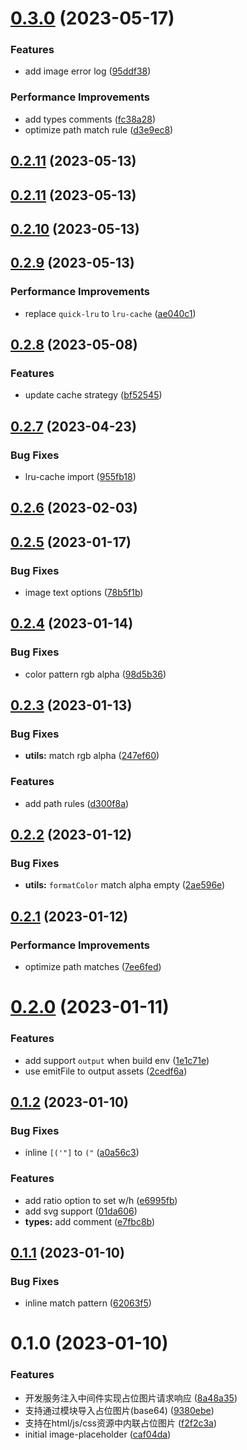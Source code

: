 # [0.3.0](https://github.com/pengzhanbo/vite-plugin-image-placeholder/compare/v0.2.11...v0.3.0) (2023-05-17)


### Features

* add image error log ([95ddf38](https://github.com/pengzhanbo/vite-plugin-image-placeholder/commit/95ddf3881ed604b997e57f609a4a2971f3b49182))


### Performance Improvements

* add types comments ([fc38a28](https://github.com/pengzhanbo/vite-plugin-image-placeholder/commit/fc38a285cd43023f30b939b7b4fff2818c74af6d))
* optimize path match rule ([d3e9ec8](https://github.com/pengzhanbo/vite-plugin-image-placeholder/commit/d3e9ec84d283becaa8e26e44d259437419969d8a))



## [0.2.11](https://github.com/pengzhanbo/vite-plugin-image-placeholder/compare/v0.2.10...v0.2.11) (2023-05-13)



## [0.2.11](https://github.com/pengzhanbo/vite-plugin-image-placeholder/compare/v0.2.10...v0.2.11) (2023-05-13)



## [0.2.10](https://github.com/pengzhanbo/vite-plugin-image-placeholder/compare/v0.2.9...v0.2.10) (2023-05-13)



## [0.2.9](https://github.com/pengzhanbo/vite-plugin-image-placeholder/compare/v0.2.8...v0.2.9) (2023-05-13)


### Performance Improvements

* replace `quick-lru` to `lru-cache` ([ae040c1](https://github.com/pengzhanbo/vite-plugin-image-placeholder/commit/ae040c1fe2595ca414d0bd33b4a4400538b96a90))



## [0.2.8](https://github.com/pengzhanbo/vite-plugin-image-placeholder/compare/v0.2.7...v0.2.8) (2023-05-08)


### Features

* update cache strategy ([bf52545](https://github.com/pengzhanbo/vite-plugin-image-placeholder/commit/bf525451d55c605d50afc36c97475fd20f6c8997))



## [0.2.7](https://github.com/pengzhanbo/vite-plugin-image-placeholder/compare/v0.2.6...v0.2.7) (2023-04-23)


### Bug Fixes

* lru-cache import ([955fb18](https://github.com/pengzhanbo/vite-plugin-image-placeholder/commit/955fb18020324c12e7ad8803b21535a9bdc3e15f))



## [0.2.6](https://github.com/pengzhanbo/vite-plugin-image-placeholder/compare/v0.2.5...v0.2.6) (2023-02-03)



## [0.2.5](https://github.com/pengzhanbo/vite-plugin-image-placeholder/compare/v0.2.4...v0.2.5) (2023-01-17)


### Bug Fixes

* image text options ([78b5f1b](https://github.com/pengzhanbo/vite-plugin-image-placeholder/commit/78b5f1b6ab0931fa2b894bcca9f23c47fe0992c7))



## [0.2.4](https://github.com/pengzhanbo/vite-plugin-image-placeholder/compare/v0.2.3...v0.2.4) (2023-01-14)


### Bug Fixes

* color pattern rgb alpha ([98d5b36](https://github.com/pengzhanbo/vite-plugin-image-placeholder/commit/98d5b369209d4941faffc8f51a976a6fd7102051))



## [0.2.3](https://github.com/pengzhanbo/vite-plugin-image-placeholder/compare/v0.2.2...v0.2.3) (2023-01-13)


### Bug Fixes

* **utils:** match rgb alpha ([247ef60](https://github.com/pengzhanbo/vite-plugin-image-placeholder/commit/247ef60a16bd106df638582cd8e653a9f7c282ae))


### Features

* add path rules ([d300f8a](https://github.com/pengzhanbo/vite-plugin-image-placeholder/commit/d300f8a8ab97ccdeef27382a3964a9fc673483c9))



## [0.2.2](https://github.com/pengzhanbo/vite-plugin-image-placeholder/compare/v0.2.1...v0.2.2) (2023-01-12)


### Bug Fixes

* **utils:** `formatColor` match alpha empty ([2ae596e](https://github.com/pengzhanbo/vite-plugin-image-placeholder/commit/2ae596e3abbe4bc21a970df9636d8d031aa1934d))



## [0.2.1](https://github.com/pengzhanbo/vite-plugin-image-placeholder/compare/v0.2.0...v0.2.1) (2023-01-12)


### Performance Improvements

* optimize path matches ([7ee6fed](https://github.com/pengzhanbo/vite-plugin-image-placeholder/commit/7ee6fed812247da6b1b6ff8ac8d0e75a01148afa))



# [0.2.0](https://github.com/pengzhanbo/vite-plugin-image-placeholder/compare/v0.1.2...v0.2.0) (2023-01-11)


### Features

* add support `output` when build env ([1e1c71e](https://github.com/pengzhanbo/vite-plugin-image-placeholder/commit/1e1c71e64368c4e0d2d2eebf21658fe4ab500978))
* use emitFile to output assets ([2cedf6a](https://github.com/pengzhanbo/vite-plugin-image-placeholder/commit/2cedf6a1486653ac6dd7235f981d105a6cdb6148))



## [0.1.2](https://github.com/pengzhanbo/vite-plugin-image-placeholder/compare/v0.1.1...v0.1.2) (2023-01-10)


### Bug Fixes

* inline `[('"]` to `("` ([a0a56c3](https://github.com/pengzhanbo/vite-plugin-image-placeholder/commit/a0a56c3f8d1511a9a3fe37ceaae7e66e205ada4b))


### Features

* add ratio option to set w/h ([e6995fb](https://github.com/pengzhanbo/vite-plugin-image-placeholder/commit/e6995fb0974890555701bca875881032d8b43b1d))
* add svg support ([01da606](https://github.com/pengzhanbo/vite-plugin-image-placeholder/commit/01da6062862e72b9b990a872afa7bbf704990fba))
* **types:** add comment ([e7fbc8b](https://github.com/pengzhanbo/vite-plugin-image-placeholder/commit/e7fbc8b5e06222aeaeef4c724bd2cd7750e3d6fc))



## [0.1.1](https://github.com/pengzhanbo/vite-plugin-image-placeholder/compare/v0.1.0...v0.1.1) (2023-01-10)


### Bug Fixes

* inline match pattern ([62063f5](https://github.com/pengzhanbo/vite-plugin-image-placeholder/commit/62063f5ccd2764708a228cc678a31fea6c1e276f))



# 0.1.0 (2023-01-10)


### Features

* 开发服务注入中间件实现占位图片请求响应 ([8a48a35](https://github.com/pengzhanbo/vite-plugin-image-placeholder/commit/8a48a35e8fb3839d461b9be99819289c060035c9))
* 支持通过模块导入占位图片(base64) ([9380ebe](https://github.com/pengzhanbo/vite-plugin-image-placeholder/commit/9380ebe785991c0f560d5565a296349daf52bf26))
* 支持在html/js/css资源中内联占位图片 ([f2f2c3a](https://github.com/pengzhanbo/vite-plugin-image-placeholder/commit/f2f2c3ab6721a97deadeedd7092296a67ce4c06c))
* initial image-placeholder ([caf04da](https://github.com/pengzhanbo/vite-plugin-image-placeholder/commit/caf04dafb7e9898067349c5dbbcecdf5004bfed1))

